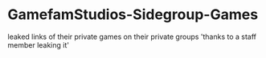 # GamefamStudios-Sidegroup-Games
leaked links of their private games on their private groups 'thanks to a staff member leaking it'
